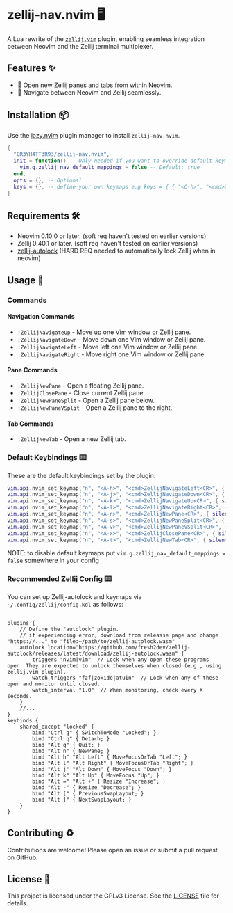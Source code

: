 # zellij-nav.nvim 🖥️

A Lua rewrite of the [`zellij.vim`](https://github.com/fresh2dev/zellij.vim) plugin, enabling seamless integration between Neovim and the Zellij terminal multiplexer.

## Features ✨

- 📂 Open new Zellij panes and tabs from within Neovim.
- 🔄 Navigate between Neovim and Zellij seamlessly.

## Installation 📦

Use the [lazy.nvim](https://github.com/folke/lazy.nvim) plugin manager to install `zellij-nav.nvim`.

```lua
{
  "GR3YH4TT3R93/zellij-nav.nvim",
  init = function() -- Only needed if you want to override default keymaps otherwise just call opts = {}
    vim.g.zellij_nav_default_mappings = false -- Default: true
  end,
  opts = {}, -- Optional
  keys = {}, -- define your own keymaps e.g keys = { { "<C-h>", "<cmd>ZellijNavigateUp<CR>", { silent = true, desc = "Move to Zellij pane up" } } }
}
```

## Requirements 🛠️

- Neovim 0.10.0 or later. (soft req haven't tested on earlier versions)
- Zellij 0.40.1 or later. (soft req haven't tested on earlier versions)
- [zellij-autolock](https://github.com/fresh2dev/zellij-autolock) (HARD REQ needed to automatically lock Zellij when in neovim)

## Usage 🚀

### Commands

#### Navigation Commands

- `:ZellijNavigateUp` - Move up one Vim window or Zellij pane.
- `:ZellijNavigateDown` - Move down one Vim window or Zellij pane.
- `:ZellijNavigateLeft` - Move left one Vim window or Zellij pane.
- `:ZellijNavigateRight` - Move right one Vim window or Zellij pane.

#### Pane Commands

- `:ZellijNewPane` - Open a floating Zellij pane.
- `:ZellijClosePane` - Close current Zellij pane.
- `:ZellijNewPaneSplit` - Open a Zellij pane below.
- `:ZellijNewPaneVSplit` - Open a Zellij pane to the right.

#### Tab Commands

- `:ZellijNewTab` - Open a new Zellij tab.

### Default Keybindings ⌨️

These are the default keybindings set by the plugin:

```lua
vim.api.nvim_set_keymap("n", "<A-h>", "<cmd>ZellijNavigateLeft<CR>", { silent = true })
vim.api.nvim_set_keymap("n", "<A-j>", "<cmd>ZellijNavigateDown<CR>", { silent = true })
vim.api.nvim_set_keymap("n", "<A-k>", "<cmd>ZellijNavigateUp<CR>", { silent = true })
vim.api.nvim_set_keymap("n", "<A-l>", "<cmd>ZellijNavigateRight<CR>", { silent = true })
vim.api.nvim_set_keymap("n", "<A-n>", "<cmd>ZellijNewPane<CR>", { silent = true })
vim.api.nvim_set_keymap("n", "<A-s>", "<cmd>ZellijNewPaneSplit<CR>", { silent = true })
vim.api.nvim_set_keymap("n", "<A-v>", "<cmd>ZellijNewPaneVSplit<CR>", { silent = true })
vim.api.nvim_set_keymap("n", "<A-x>", "<cmd>ZellijClosePane<CR>", { silent = true })
vim.api.nvim_set_keymap("n", "<A-t>", "<cmd>ZellijNewTab<CR>", { silent = true })
```
NOTE: to disable default keymaps put `vim.g.zellij_nav_default_mappings = false` somewhere in your config


### Recommended Zellij Config ⌨️

You can set up Zellij-autolock and keymaps via `~/.config/zellij/config.kdl` as
follows:

```kdl

plugins {
    // Define the "autolock" plugin.
    // if experiencing error, download from releasse page and change "https://..." to "file:~/path/to/zellij-autolock.wasm"
    autolock location="https://github.com/fresh2dev/zellij-autolock/releases/latest/download/zellij-autolock.wasm" {
        triggers "nvim|vim"  // Lock when any open these programs open. They are expected to unlock themselves when closed (e.g., using zellij.vim plugin).
        watch_triggers "fzf|zoxide|atuin"  // Lock when any of these open and monitor until closed.
        watch_interval "1.0"  // When monitoring, check every X seconds.
    }
    //...
}
keybinds {
    shared_except "locked" {
        bind "Ctrl g" { SwitchToMode "Locked"; }
        bind "Ctrl q" { Detach; }
        bind "Alt q" { Quit; }
        bind "Alt n" { NewPane; }
        bind "Alt h" "Alt Left" { MoveFocusOrTab "Left"; }
        bind "Alt l" "Alt Right" { MoveFocusOrTab "Right"; }
        bind "Alt j" "Alt Down" { MoveFocus "Down"; }
        bind "Alt k" "Alt Up" { MoveFocus "Up"; }
        bind "Alt =" "Alt +" { Resize "Increase"; }
        bind "Alt -" { Resize "Decrease"; }
        bind "Alt [" { PreviousSwapLayout; }
        bind "Alt ]" { NextSwapLayout; }
    }
}
```

## Contributing ♻️

Contributions are welcome! Please open an issue or submit a pull request on GitHub.

## License 📜

This project is licensed under the GPLv3 License. See the [LICENSE](LICENSE) file for details.
